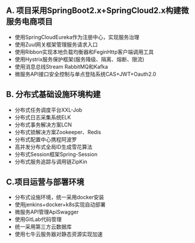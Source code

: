## A. 项目采用SpringBoot2.x+SpringCloud2.x构建微服务电商项目
- 使用SpringCloudEureka作为注册中心，实现服务治理
- 使用Zuul网关框架管理服务请求入口
- 使用Ribbon实现本地负载均衡器和FeginHttp客户端调用工具
- 使用Hystrix服务保护框架(服务降级、隔离、熔断、限流)
- 使用消息总线Stream RabbitMQ和Kafka
- 微服务API接口安全控制与单点登陆系统CAS+JWT+Oauth2.0

## B. 分布式基础设施环境构建
- 分布式任务调度平台XXL-Job
- 分布式日志采集系统ELK 
- 分布式事务解决方案LCN 
- 分布式锁解决方案Zookeeper、Redis
- 分布式配置中心携程阿波罗 
- 高并发分布式全局ID生成雪花算法
- 分布式Session框架Spring-Session
- 分布式服务追踪与调用链ZipKin  

## C.项目运营与部署环境
- 分布式设施环境，统一采用docker安装
- 使用jenkins+docker+k8s实现自动部署 
- 微服务API管理ApiSwagger
- 使用GitLab代码管理 
- 统一采用第三方云数据库
- 使用七牛云服务器对静态资源实现加速
